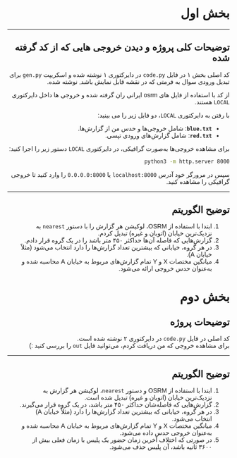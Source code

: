 <div dir="rtl" style="text-align: right; font-family: 'Vazirmatn', sans-serif;">

# بخش اول

---

## توضیحات کلی پروژه و دیدن خروجی هایی که از کد گرفته شده
کد اصلی بخش ۱ در فایل `code.py` در دایرکتوری ۱ نوشته شده و اسکریپت `gen.py` برای تبدیل ورودی سوال به فرمتی که در نقشه قابل نمایش باشد, نوشته شده.

از کد با استفاده از فایل های osrm ایرانی ران گرفته شده و خروجی ها داخل دایرکتوری `LOCAL` هستند.

با رفتن به دایرکتوری `LOCAL`، دو فایل زیر را می بینید:
- **`blue.txt`**: شامل خروجی‌ها و حدس من از گزارش‌ها.
- **`red.txt`**: شامل گزارش‌های ورودی تپسی.

برای مشاهده خروجی‌ها به‌صورت گرافیکی، در دایرکتوری `LOCAL` دستور زیر را اجرا کنید:
```bash
python3 -m http.server 8000
```
سپس در مرورگر خود آدرس `localhost:8000` یا `0.0.0.0:8000` را وارد کنید تا خروجی گرافیکی را مشاهده کنید.

---

## توضیح الگوریتم

1. ابتدا با استفاده از OSRM، لوکیشن هر گزارش را با دستور `nearest` به نزدیک‌ترین خیابان (اتوبان و غیره) تبدیل کردم.
2. گزارش‌هایی که فاصله آن‌ها حداکثر ۴۵۰ متر باشد را در یک گروه قرار دادم.
3. در هر گروه، خیابانی که بیشترین تعداد گزارش‌ها را دارد انتخاب می‌شود (مثلاً خیابان A).
4. میانگین مختصات X و Y تمام گزارش‌های مربوط به خیابان A محاسبه شده و به‌عنوان حدس خروجی ارائه می‌شود.



# بخش دوم

## توضیحات پروژه
کد اصلی در فایل `code.py` در دایرکتوری ۲ نوشته شده است.  
برای مشاهده خروجی که من دریافت کردم، می‌توانید فایل `out` را بررسی کنید :)

---

## توضیح الگوریتم
1. ابتدا با استفاده از OSRM و دستور `nearest`، لوکیشن هر گزارش به نزدیک‌ترین خیابان (اتوبان و غیره) تبدیل شده است.
2. گزارش‌هایی که فاصله‌شان حداکثر ۴۵۰ متر باشد، در یک گروه قرار می‌گیرند.
3. در هر گروه، خیابانی که بیشترین تعداد گزارش‌ها را دارد (مثلاً خیابان A) انتخاب می‌شود.
4. میانگین مختصات X و Y تمام گزارش‌های مربوط به خیابان A محاسبه شده و به‌عنوان خروجی حدس داده می‌شود.
5. در صورتی که اختلاف آخرین زمان حضور یک پلیس با زمان فعلی بیش از ۳۶۰۰ ثانیه باشد، آن پلیس حذف می‌شود.

</div>


